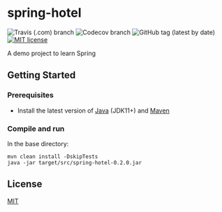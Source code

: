 # spring-hotel
![Travis (.com) branch](https://img.shields.io/travis/com/tomdaly/spring-hotel/develop)
![Codecov branch](https://img.shields.io/codecov/c/github/tomdaly/spring-hotel/develop)
![GitHub tag (latest by date)](https://img.shields.io/github/v/tag/tomdaly/spring-hotel)
[![MIT license](http://img.shields.io/badge/license-MIT-brightgreen.svg)](http://opensource.org/licenses/MIT)

A demo project to learn Spring

## Getting Started
### Prerequisites
* Install the latest version of [Java](https://www.java.com/en/) (JDK11+) and [Maven](https://maven.apache.org/download.cgi)

### Compile and run
In the base directory:  
```
mvn clean install -DskipTests
java -jar target/src/spring-hotel-0.2.0.jar
```

## License
[MIT](https://choosealicense.com/licenses/mit/)
